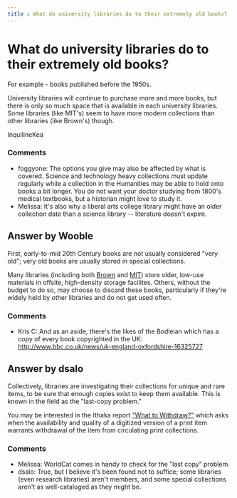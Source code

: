 ```yaml
---
title : What do university libraries do to their extremely old books?
---
```

What do university libraries do to their extremely old books?
=====================
For example - books published before the 1950s.

University libraries will continue to purchase more and more books, but
there is only so much space that is available in each university
libraries. Some libraries (like MIT's) seem to have more modern
collections than other libraries (like Brown's) though.

InquilineKea

### Comments ###
* foggyone: The options you give may also be affected by what is covered. Science
and technology heavy collections must update regularly while a
collection in the Humanities may be able to hold onto books a bit
longer. You do not want your doctor studying from 1800's medical
textbooks, but a historian might love to study it.
* Melissa: It's also why a liberal arts college library might have an older
collection date than a science library -- literature doesn't expire.


Answer by Wooble
----------------
First, early-to-mid 20th Century books are not usually considered "very
old"; very old books are usually stored in special collections.

Many libraries (including both
[Brown](http://library.brown.edu/about/annex/) and
[MIT](http://libraries.mit.edu/lsa/index.html)) store older, low-use
materials in offsite, high-density storage facilites. Others, without
the budget to do so, may choose to discard these books, particularly if
they're widely held by other libraries and do not get used often.

### Comments ###
* Kris C: And as an aside, there's the likes of the Bodleian which has a copy of
every book copyrighted in the UK:
http://www.bbc.co.uk/news/uk-england-oxfordshire-16325727

Answer by dsalo
----------------
Collectively, libraries are investigating their collections for unique
and rare items, to be sure that enough copies exist to keep them
available. This is known in the field as the "last-copy problem."

You may be interested in the Ithaka report ["What to
Withdraw?"](http://www.sr.ithaka.org/research-publications/what-withdraw-print-collections-management-wake-digitization "What to Withdraw?")
which asks when the availability and quality of a digitized version of a
print item warrants withdrawal of the item from circulating print
collections.

### Comments ###
* Melissa: WorldCat comes in handy to check for the "last copy" problem.
* dsalo: True, but I believe it's been found not to suffice; some libraries (even
research libraries) aren't members, and some special collections aren't
as well-cataloged as they might be.

